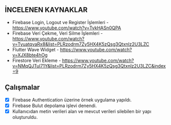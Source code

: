 ﻿## İNCELENEN KAYNAKLAR

- Firebase Login, Logout ve Register İşlemleri - https://www.youtube.com/watch?v=TvkHASn0QPA
- Firebase Veri Çekme, Veri Silme İşlemleri - https://www.youtube.com/watch?v=TyuatqvaRx8&list=PLRzodrm7Zy5HX4K5zQsg3Qtxnlz2U3LZC
- Flutter Wave Widget - https://www.youtube.com/watch?v=XJX8bte4hOg
- Firestore Veri Ekleme - https://www.youtube.com/watch?v=NMqQJTul71Y&list=PLRzodrm7Zy5HX4K5zQsg3Qtxnlz2U3LZC&index=9



## Çalışmalar
- [x] Firebase Authentication üzerine örnek uygulama yapıldı.
- [x] Firebase Bulut depolama işlevi denendi.
- [x] Kullanıcıdan metin verileri alan ve mevcut verileri silebilen bir yapı oluşturuldu. 
